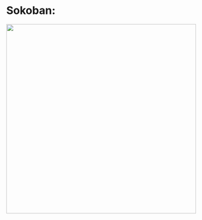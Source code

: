 <h1>Sokoban:</h1>
<img src="https://upload.wikimedia.org/wikipedia/commons/thumb/c/cb/KSokoban-screenshot.png/640px-KSokoban-screenshot.png" height="500" width="500">  



